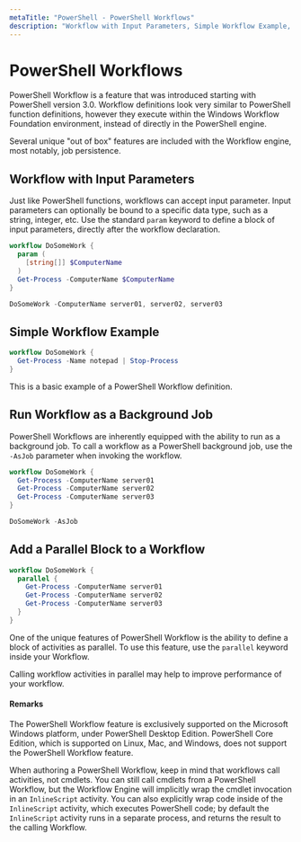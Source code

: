```yaml
---
metaTitle: "PowerShell - PowerShell Workflows"
description: "Workflow with Input Parameters, Simple Workflow Example, Run Workflow as a Background Job, Add a Parallel Block to a Workflow"
---
```


# PowerShell Workflows


PowerShell Workflow is a feature that was introduced starting with PowerShell version 3.0. Workflow definitions look very similar to PowerShell function definitions, however they execute within the Windows Workflow Foundation environment, instead of directly in the PowerShell engine.

Several unique "out of box" features are included with the Workflow engine, most notably, job persistence.



## Workflow with Input Parameters


Just like PowerShell functions, workflows can accept input parameter. Input parameters can optionally be bound to a specific data type, such as a string, integer, etc. Use the standard `param` keyword to define a block of input parameters, directly after the workflow declaration.

```powershell
workflow DoSomeWork {
  param (
    [string[]] $ComputerName
  )
  Get-Process -ComputerName $ComputerName
}

DoSomeWork -ComputerName server01, server02, server03

```



## Simple Workflow Example


```powershell
workflow DoSomeWork {
  Get-Process -Name notepad | Stop-Process 
}

```

This is a basic example of a PowerShell Workflow definition.



## Run Workflow as a Background Job


PowerShell Workflows are inherently equipped with the ability to run as a background job. To call a workflow as a PowerShell background job, use the `-AsJob` parameter when invoking the workflow.

```powershell
workflow DoSomeWork {
  Get-Process -ComputerName server01
  Get-Process -ComputerName server02
  Get-Process -ComputerName server03
}

DoSomeWork -AsJob

```



## Add a Parallel Block to a Workflow


```powershell
workflow DoSomeWork {
  parallel {
    Get-Process -ComputerName server01
    Get-Process -ComputerName server02
    Get-Process -ComputerName server03
  }
}

```

One of the unique features of PowerShell Workflow is the ability to define a block of activities as parallel. To use this feature, use the `parallel` keyword inside your Workflow.

Calling workflow activities in parallel may help to improve performance of your workflow.



#### Remarks


The PowerShell Workflow feature is exclusively supported on the Microsoft Windows platform, under PowerShell Desktop Edition. PowerShell Core Edition, which is supported on Linux, Mac, and Windows, does not support the PowerShell Workflow feature.

When authoring a PowerShell Workflow, keep in mind that workflows call activities, not cmdlets. You can still call cmdlets from a PowerShell Workflow, but the Workflow Engine will implicitly wrap the cmdlet invocation in an `InlineScript` activity. You can also explicitly wrap code inside of the `InlineScript` activity, which executes PowerShell code; by default the `InlineScript` activity runs in a separate process, and returns the result to the calling Workflow.

